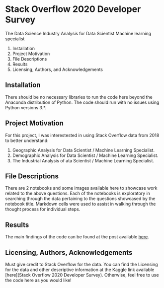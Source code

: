 # Stack Overflow 2020 Developer Survey
The Data Science Industry Analysis for Data Scientist Machine learning specialist

1. Installation
2. Project Motivation
3. File Descriptions
4. Results
5. Licensing, Authors, and Acknowledgements

## Installation
There should be no necessary libraries to run the code here beyond the Anaconda distribution of Python. The code should run with no issues using Python versions 3.*.

## Project Motivation

For this project, I was interestested in using Stack Overflow data from 2018 to better understand:

1. Geographic Analysis for Data Scientist / Machine Learning Specialist.
2. Demographic Analysis for Data Scientist / Machine Learning Specialist.
3. The Industrial Analysis of ata Scientist / Machine Learning Specialist.

## File Descriptions

There are 2 notebooks and some images available here to showcase work related to the above questions. Each of the notebooks is exploratory in searching through the data pertaining to the questions showcased by the notebook title. Markdown cells were used to assist in walking through the thought process for individual steps.

## Results

The main findings of the code can be found at the post available [here]().

## Licensing, Authors, Acknowledgements

Must give credit to Stack Overflow for the data. You can find the Licensing for the data and other descriptive information at the Kaggle link available [here](Stack Overflow 2020 Developer Survey). Otherwise, feel free to use the code here as you would like!
